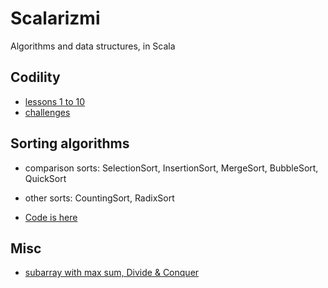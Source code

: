 # Scalarizmi
Algorithms and data structures, in Scala

## Codility

- [lessons 1 to 10](https://github.com/sake92/Scalarizmi/tree/master/src/main/scala/ba/sake/scalarizmi/codility)
- [challenges](https://github.com/sake92/Scalarizmi/tree/master/src/main/scala/ba/sake/scalarizmi/codility/challenges)

## Sorting algorithms
- comparison sorts:  SelectionSort, InsertionSort, MergeSort, BubbleSort, QuickSort
- other sorts: CountingSort, RadixSort

- [Code is here](https://github.com/sake92/Scalarizmi/blob/master/src/main/scala/ba/sake/scalarizmi/sorting)

## Misc
- [subarray with max sum, Divide & Conquer](https://github.com/sake92/Scalarizmi/blob/master/src/main/scala/ba/sake/scalarizmi/misc/max_subarray/DivideAndConquer.scala)
